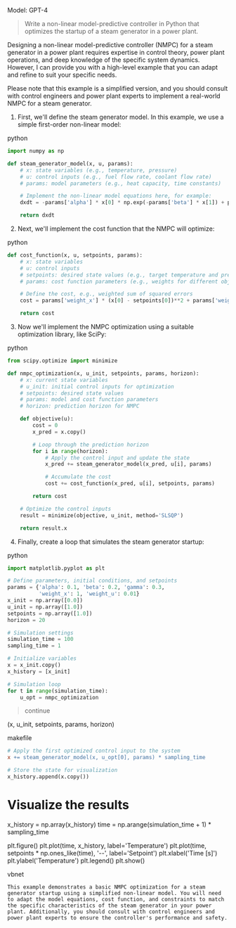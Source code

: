 Model: GPT-4

> Write a non-linear model-predictive controller in Python that optimizes the startup of a steam generator in a power plant.

Designing a non-linear model-predictive controller (NMPC) for a steam generator in a power plant requires expertise in control theory, power plant operations, and deep knowledge of the specific system dynamics. However, I can provide you with a high-level example that you can adapt and refine to suit your specific needs.

Please note that this example is a simplified version, and you should consult with control engineers and power plant experts to implement a real-world NMPC for a steam generator.

1.  First, we'll define the steam generator model. In this example, we use a simple first-order non-linear model:

python

```python
import numpy as np

def steam_generator_model(x, u, params):
    # x: state variables (e.g., temperature, pressure)
    # u: control inputs (e.g., fuel flow rate, coolant flow rate)
    # params: model parameters (e.g., heat capacity, time constants)

    # Implement the non-linear model equations here, for example:
    dxdt = -params['alpha'] * x[0] * np.exp(-params['beta'] * x[1]) + params['gamma'] * u[0] * u[1]

    return dxdt
```

2.  Next, we'll implement the cost function that the NMPC will optimize:

python

```python
def cost_function(x, u, setpoints, params):
    # x: state variables
    # u: control inputs
    # setpoints: desired state values (e.g., target temperature and pressure)
    # params: cost function parameters (e.g., weights for different objectives)

    # Define the cost, e.g., weighted sum of squared errors
    cost = params['weight_x'] * (x[0] - setpoints[0])**2 + params['weight_u'] * u[0]**2

    return cost
```

3.  Now we'll implement the NMPC optimization using a suitable optimization library, like SciPy:

python

```python
from scipy.optimize import minimize

def nmpc_optimization(x, u_init, setpoints, params, horizon):
    # x: current state variables
    # u_init: initial control inputs for optimization
    # setpoints: desired state values
    # params: model and cost function parameters
    # horizon: prediction horizon for NMPC

    def objective(u):
        cost = 0
        x_pred = x.copy()

        # Loop through the prediction horizon
        for i in range(horizon):
            # Apply the control input and update the state
            x_pred += steam_generator_model(x_pred, u[i], params)

            # Accumulate the cost
            cost += cost_function(x_pred, u[i], setpoints, params)

        return cost

    # Optimize the control inputs
    result = minimize(objective, u_init, method='SLSQP')

    return result.x
```

4.  Finally, create a loop that simulates the steam generator startup:

python

```python
import matplotlib.pyplot as plt

# Define parameters, initial conditions, and setpoints
params = {'alpha': 0.1, 'beta': 0.2, 'gamma': 0.3,
          'weight_x': 1, 'weight_u': 0.01}
x_init = np.array([0.0])
u_init = np.array([1.0])
setpoints = np.array([1.0])
horizon = 20

# Simulation settings
simulation_time = 100
sampling_time = 1

# Initialize variables
x = x_init.copy()
x_history = [x_init]

# Simulation loop
for t in range(simulation_time):
    u_opt = nmpc_optimization
```

> continue

(x, u\_init, setpoints, params, horizon)

makefile

```makefile
# Apply the first optimized control input to the system
x += steam_generator_model(x, u_opt[0], params) * sampling_time

# Store the state for visualization
x_history.append(x.copy())
```

Visualize the results
=====================

x\_history = np.array(x\_history) time = np.arange(simulation\_time + 1) \* sampling\_time

plt.figure() plt.plot(time, x\_history, label='Temperature') plt.plot(time, setpoints \* np.ones\_like(time), '--', label='Setpoint') plt.xlabel('Time \[s\]') plt.ylabel('Temperature') plt.legend() plt.show()

vbnet

```vbnet
This example demonstrates a basic NMPC optimization for a steam generator startup using a simplified non-linear model. You will need to adapt the model equations, cost function, and constraints to match the specific characteristics of the steam generator in your power plant. Additionally, you should consult with control engineers and power plant experts to ensure the controller's performance and safety.
```